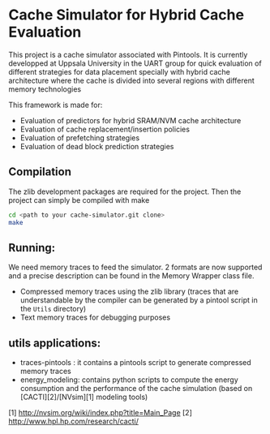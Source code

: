 
Cache Simulator for Hybrid Cache Evaluation 
===========================================

This project is a cache simulator associated with Pintools. It is currently developped at Uppsala University in the UART group for quick evaluation of different strategies for data placement specially with hybrid cache architecture where the cache is divided into several regions with different memory technologies

This framework is made for: 
* Evaluation of predictors for hybrid SRAM/NVM cache architecture
* Evaluation of cache replacement/insertion policies
* Evaluation of prefetching strategies
* Evaluation of dead block prediction strategies 


## Compilation 

The zlib development packages are required for the project. Then the project can simply be compiled with make 

```bash 
cd <path to your cache-simulator.git clone>
make
```

## Running:

We need memory traces to feed the simulator. 2 formats are now supported and a precise description can be found in the Memory Wrapper class file. 
* Compressed memory traces using the zlib library (traces that are understandable by the compiler can be generated by a pintool script in the ```Utils``` directory)
* Text memory traces for debugging purposes 


## utils applications:
* traces-pintools : it contains a pintools script to generate compressed memory traces 
* energy_modeling: contains python scripts to compute the energy consumption and the performance of the cache simulation (based on [CACTI][2]/[NVsim][1] modeling tools) 

[1] http://nvsim.org/wiki/index.php?title=Main_Page
[2] http://www.hpl.hp.com/research/cacti/
